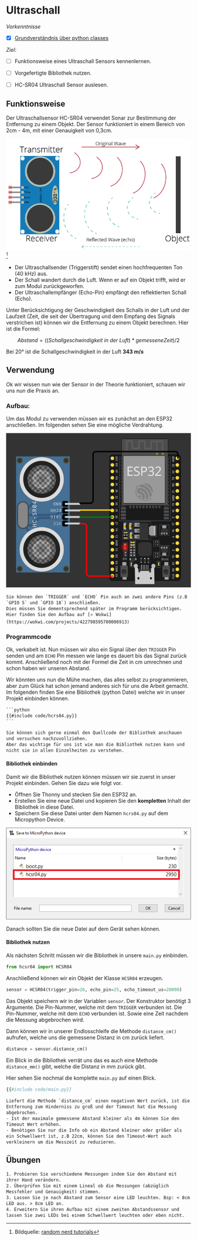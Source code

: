 # Ultraschall

*Vorkenntnisse*

- [x] [Grundverständnis über python classes](https://www.programiz.com/python-programming/class)

*Ziel:*

- [ ] Funktionsweise eines Ultraschall Sensors kennenlernen.
- [ ] Vorgefertigte Bibliothek nutzen.
- [ ] HC-SR04 Ultraschall Sensor auslesen.


## Funktionsweise

Der Ultraschallsensor HC-SR04 verwendet Sonar zur Bestimmung der Entfernung zu einem Objekt. 
Der Sensor funktioniert in einem Bereich von 2cm - 4m, mit einer Genauigkeit von 0,3cm.

![Funktionsweise eines Ultraschall Sensors](./assets/how-ultrasonic-sensor-works-01.webp)[^1]

+ Der Ultraschallsender (Triggerstift) sendet einen hochfrequenten Ton (40 kHz) aus.
+ Der Schall wandert durch die Luft. Wenn er auf ein Objekt trifft, wird er zum Modul zurückgeworfen.
+ Der Ultraschallempfänger (Echo-Pin) empfängt den reflektierten Schall (Echo).

Unter Berücksichtigung der Geschwindigkeit des Schalls in der Luft und der Laufzeit (Zeit, die seit der Übertragung und dem Empfang des Signals verstrichen ist) können wir die Entfernung zu einem Objekt berechnen. Hier ist die Formel:

$$ Abstand = ((Schallgeschwindigkeit \ in\ der\ Luft) * gemessene Zeit) / 2 $$

Bei 20° ist die Schallgeschwindigkeit in der Luft **343 $m/s$**

## Verwendung 

Ok wir wissen nun wie der Sensor in der Theorie funktioniert, schauen wir uns nun die Praxis an.

### Aufbau:

Um das Modul zu verwenden müssen wir es zunächst an den ESP32 anschließen. 
Im folgenden sehen Sie eine mögliche Verdrahtung.

![Schaltplan](./assets/aufbau_hcrs04.png)

~~~admonish info
Sie können den `TRIGGER` und `ECHO` Pin auch an zwei andere Pins (z.B `GPIO 5` und `GPIO 18`) anschließen. 
Dies müssen Sie dementsprechend später im Programm berücksichtigen. 
Hier finden Sie den Aufbau auf [⭐ Wokwi](https://wokwi.com/projects/422798595700006913)
~~~

### Programmcode

Ok, verkabelt ist. Nun müssen wir also ein Signal über den `TRIGGER` Pin senden und am `ECHO` Pin messen wie lange es dauert bis das Signal zurück kommt. Anschließend noch mit der Formel die Zeit in cm umrechnen und schon haben wir unseren Abstand.

Wir könnten uns nun die Mühe machen, das alles selbst zu programmieren, aber zum Glück hat schon jemand anderes sich für uns die Arbeit gemacht. 
Im folgenden finden Sie eine Bibliothek (python Datei) welche wir in unser Projekt einbinden können.

~~~admonish solution title="HC-SR04 Bibliothek (hcrs04.py)"
```python
{{#include code/hcrs04.py}}
```
~~~

~~~admonish info
Sie können sich gerne einmal den Quellcode der Bibliothek anschauen und versuchen nachzuvollziehen. 
Aber das wichtige für uns ist wie man die Bibliothek nutzen kann und nicht sie in allen Einzelheiten zu verstehen.
~~~

#### Bibliothek einbinden

Damit wir die Bibliothek nutzen können müssen wir sie zuerst in unser Projekt einbinden. 
Gehen Sie dazu wie folgt vor.

+ Öffnen Sie Thonny und stecken Sie den ESP32 an.
+ Erstellen Sie eine neue Datei und kopieren Sie den **kompletten** Inhalt der Bibliothek in diese Datei.
+ Speichern Sie diese Datei unter dem Namen `hcrs04.py` auf dem Micropython Device.

![Thonny hcrs04 Datei](./assets/hc-sr04-library-successfully-installed-thonny-ide.webp)

Danach sollten Sie die neue Datei auf dem Gerät sehen können. 

#### Bibliothek nutzen

Als nächsten Schritt müssen wir die Bibliothek in unsere `main.py` einbinden.

```python
from hcsr04 import HCSR04
```

Anschließend können wir ein Objekt der Klasse `HCSR04` erzeugen.

```python
sensor = HCSR04(trigger_pin=26, echo_pin=25, echo_timeout_us=20000)
```

Das Objekt speichern wir in der Variablen `sensor`. Der Konstruktor benötigt 3 Argumente. 
Die Pin-Nummer, welche mit dem `TRIGGER` verbunden ist. Die Pin-Nummer, welche mit dem `ECHO` verbunden ist. Sowie eine Zeit nachdem die Messung abgebrochen wird.

Dann können wir in unserer Endlosschleife die Methode `distance_cm()` aufrufen, welche uns die gemessene Distanz in cm zurück liefert.

```python
distance = sensor.distance_cm()
```

Ein Blick in die Bibliothek verrät uns das es auch eine Methode `distance_mm()` gibt, welche die Distanz in mm zurück gibt.

Hier sehen Sie nochmal die komplette `main.py` auf einen Blick.

```python
{{#include code/main.py}}
```

~~~admonish tip
Liefert die Methode `distance_cm` einen negativen Wert zurück, ist die Entfernung zum Hinderniss zu groß und der Timeout hat die Messung abgebrochen.
- Ist der maximale gemessene Abstand kleiner als 4m können Sie den Timeout Wert erhöhen. 
- Benötigen Sie nur die Info ob ein Abstand kleiner oder größer als ein Schwellwert ist, z.B 22cm, können Sie den Timeout-Wert auch verkleinern um die Messzeit zu reduzieren.
~~~


## Übungen

~~~admonish task
1. Probieren Sie verschiedene Messungen indem Sie den Abstand mit ihrer Hand verändern.
2. Überprüfen Sie mit einem Lineal ob die Messungen (abzüglich Messfehler und Genauigkeit) stimmen.
3. Lassen Sie je nach Abstand zum Sensor eine LED leuchten. Bsp: < 8cm LED aus. > 8cm LED an.
4. Erweitern Sie ihren Aufbau mit einem zweiten Abstandssensor und lassen Sie zwei LEDs bei einem Schwellwert leuchten oder eben nicht.
~~~


[^1]: Bildquelle: [random nerd tutorials](https://randomnerdtutorials.com/micropython-hc-sr04-ultrasonic-esp32-esp8266/)